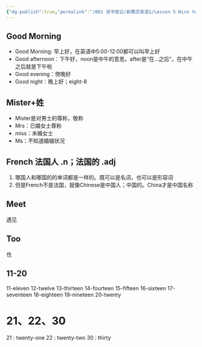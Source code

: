 ```yaml
---
{"dg-publish":true,"permalink":"/001 读书笔记/新概念英语1/Lesson 5 Nice to meet you/","created":"2024-02-29T20:11:33.000+08:00","updated":"2024-06-01T10:29:33.573+08:00"}
---
```


## Good Morning

- Good Morning: 早上好，在英语中5:00-12:00都可以叫早上好
- Good afternoon：下午好，noon是中午的意思。after是“在...之后”。在中午之后就是下午啦
- Good evening：傍晚好
- Good night：晚上好；eight-8
## Mister+姓

- Mister是对男士的尊称，敬称
- Mrs：已婚女士尊称
- miss：未婚女士
- Ms：不知道婚姻状况

## French 法国人 .n；法国的 .adj
1. 哪国人和哪国的的单词都是一样的。既可以是名词，也可以是形容词
2. 但是French不是法国，就像Chinese是中国人；中国的。China才是中国名称

## Meet
遇见

## Too
也

## 11-20
11-eleven 12-twelve 13-thirteen 14-fourteen 15-fifteen 16-sixteen 17-seventeen 
18-eighteen 19-nineteen 20-twenty

# 21、22、30
21 : twenty-one 22 : twenty-two 30 : thirty

